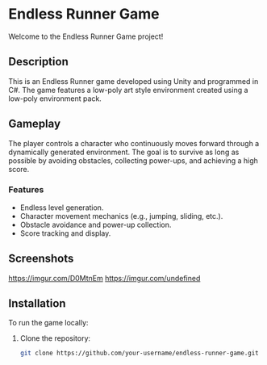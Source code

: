# Endless Runner Game

Welcome to the Endless Runner Game project!

## Description

This is an Endless Runner game developed using Unity and programmed in C#. The game features a low-poly art style environment created using a low-poly environment pack.

## Gameplay

The player controls a character who continuously moves forward through a dynamically generated environment. The goal is to survive as long as possible by avoiding obstacles, collecting power-ups, and achieving a high score.

### Features

- Endless level generation.
- Character movement mechanics (e.g., jumping, sliding, etc.).
- Obstacle avoidance and power-up collection.
- Score tracking and display.

## Screenshots
https://imgur.com/D0MtnEm
https://imgur.com/undefined


## Installation

To run the game locally:

1. Clone the repository:

   ```bash
   git clone https://github.com/your-username/endless-runner-game.git
